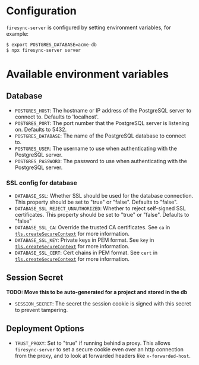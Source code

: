 # Configuration

`firesync-server` is configured by setting environment variables, for example:

```sh
$ export POSTGRES_DATABASE=acme-db
$ npx firesync-server server
```

# Available environment variables

## Database

* `POSTGRES_HOST`: The hostname or IP address of the PostgreSQL server to connect to. Defaults to 'localhost'.
* `POSTGRES_PORT`:  The port number that the PostgreSQL server is listening on. Defaults to 5432.
* `POSTGRES_DATABASE`: The name of the PostgreSQL database to connect to.
* `POSTGRES_USER`: The username to use when authenticating with the PostgreSQL server.
* `POSTGRES_PASSWORD`: The password to use when authenticating with the PostgreSQL server.

### SSL config for database

* `DATABASE_SSL`: Whether SSL should be used for the database connection. This property should be set to "true" or "false". Defaults to "false".
* `DATABASE_SSL_REJECT_UNAUTHORIZED`: Whether to reject self-signed SSL certificates. This property should be set to "true" or "false". Defaults to "false"
* `DATABASE_SSL_CA`: Override the trusted CA certificates. See `ca` in [`tls.createSecureContext`](https://nodejs.org/api/tls.html#tlscreatesecurecontextoptions) for more information.
* `DATABASE_SSL_KEY`: Private keys in PEM format. See `key` in [`tls.createSecureContext`](https://nodejs.org/api/tls.html#tlscreatesecurecontextoptions) for more information.
* `DATABASE_SSL_CERT`: Cert chains in PEM format. See `cert` in [`tls.createSecureContext`](https://nodejs.org/api/tls.html#tlscreatesecurecontextoptions) for more information.

## Session Secret

**TODO: Move this to be auto-generated for a project and stored in the db**

* `SESSION_SECRET`: The secret the session cookie is signed with this secret to prevent tampering.

## Deployment Options

* `TRUST_PROXY`: Set to "true" if running behind a proxy. This allows `firesync-server` to set a secure cookie even over an http connection from the proxy, and to look at forwarded headers like `x-forwarded-host`.
